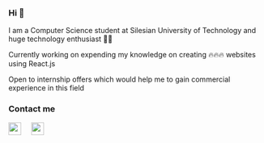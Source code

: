 ### Hi 👋

I am a Computer Science student at Silesian University of Technology and huge technology enthusiast 👨‍💻 

Currently working on expending my knowledge on creating 🔥🔥🔥 websites using React.js

Open to internship offers which would help me to gain commercial experience in this field 

### Contact me
<!---
[![LinkedIn_Link](https://user-images.githubusercontent.com/15701127/114702709-b2423900-9d24-11eb-8b1a-5411874ebe61.png =50x)](https://www.linkedin.com/in/grabowski-mateusz/)
-->
[<img src="https://user-images.githubusercontent.com/15701127/114702709-b2423900-9d24-11eb-8b1a-5411874ebe61.png" width="25"/>](https://www.linkedin.com/in/grabowski-mateusz/) &nbsp;&nbsp;&nbsp; [<img src="https://user-images.githubusercontent.com/15701127/114702896-ed446c80-9d24-11eb-9e6d-6622f30741b7.png" width="25"/>](mailto:mategra5@gmail.com)



<!--
[![Gmail_Link](https://user-images.githubusercontent.com/15701127/114702896-ed446c80-9d24-11eb-9e6d-6622f30741b7.png =50x)](mategra5@gmail.com)
**Avivos5/Avivos5** is a ✨ _special_ ✨ repository because its `README.md` (this file) appears on your GitHub profile.![Uploading GmailLogo.png…]()


Here are some ideas to get you started:

- 🔭 I’m currently working on ...
- 🌱 I’m currently learning ...
- 👯 I’m looking to collaborate on ...
- 🤔 I’m looking for help with ...
- 💬 Ask me about ...
- 📫 How to reach me: ...
- 😄 Pronouns: ...
- ⚡ Fun fact: ...
-->
